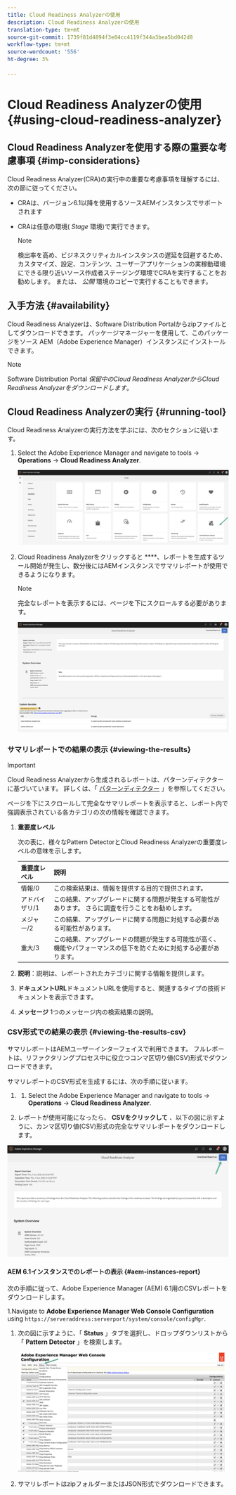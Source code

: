```yaml
---
title: Cloud Readiness Analyzerの使用
description: Cloud Readiness Analyzerの使用
translation-type: tm+mt
source-git-commit: 1739f81d4894f3e04cc4119f344a3bea5bd042d8
workflow-type: tm+mt
source-wordcount: '556'
ht-degree: 3%

---
```



# Cloud Readiness Analyzerの使用 {#using-cloud-readiness-analyzer}

## Cloud Readiness Analyzerを使用する際の重要な考慮事項 {#imp-considerations}

Cloud Readiness Analyzer(CRA)の実行中の重要な考慮事項を理解するには、次の節に従ってください。

* CRAは、バージョン6.1以降を使用するソースAEMインスタンスでサポートされます
* CRAは任意の環境( *Stage* 環境)で実行できます。

   >[!NOTE]
   >検出率を高め、ビジネスクリティカルインスタンスの遅延を回避するため、カスタマイズ、設定、コンテンツ、ユーザーアプリケーションの実稼動環境にできる限り近いソース作成者ステージング環境でCRAを実行することをお勧めします。 または、 *公開* 環境のコピーで実行することもできます。

## 入手方法 {#availability}

Cloud Readiness Analyzerは、Software Distribution Portalからzipファイルとしてダウンロードできます。 パッケージマネージャーを使用して、このパッケージをソース AEM（Adobe Experience Manager）インスタンスにインストールできます。

>[!NOTE]
>Software Distribution Portal *保留中のCloud Readiness AnalyzerからCloud Readiness Analyzerをダウンロードします*。

## Cloud Readiness Analyzerの実行 {#running-tool}

Cloud Readiness Analyzerの実行方法を学ぶには、次のセクションに従います。

1. Select the Adobe Experience Manager and navigate to tools -> **Operations** -> **Cloud Readiness Analyzer**.

   ![画像](/help/move-to-cloud-service/cloud-readiness-analyzer/assets/cra-1.png)

1. Cloud Readiness Analyzerをクリックすると ****、レポートを生成するツール開始が発生し、数分後にはAEMインスタンスでサマリレポートが使用できるようになります。

   >[!NOTE]
   >完全なレポートを表示するには、ページを下にスクロールする必要があります。

   ![画像](/help/move-to-cloud-service/cloud-readiness-analyzer/assets/cra-2.png)

### サマリレポートでの結果の表示 {#viewing-the-results}

>[!IMPORTANT]
>Cloud Readiness Analyzerから生成されるレポートは、パターンディテクターに基づいています。 詳しくは、「 [パターンディテクター](https://docs.adobe.com/content/help/en/experience-manager-65/deploying/upgrading/pattern-detector.html) 」を参照してください。

ページを下にスクロールして完全なサマリレポートを表示すると、レポート内で強調表示されている各カテゴリの次の情報を確認できます。

1. **重要度レベル**

   次の表に、様々なPattern DetectorとCloud Readiness Analyzerの重要度レベルの意味を示します。

   | 重要度レベル | 説明 |
   |--- |--- |
   | 情報/0 | この検索結果は、情報を提供する目的で提供されます。 |
   | アドバイザリ/1 | この結果、アップグレードに関する問題が発生する可能性があります。 さらに調査を行うことをお勧めします。 |
   | メジャー/2 | この結果、アップグレードに関する問題に対処する必要がある可能性があります。 |
   | 重大/3 | この結果、アップグレードの問題が発生する可能性が高く、機能やパフォーマンスの低下を防ぐために対処する必要があります。 |

1. **説明**：説明は、レポートされたカテゴリに関する情報を提供します。

1. **ドキュメントURL**&#x200B;ドキュメントURLを使用すると、関連するタイプの技術ドキュメントを表示できます。

1. **メッセージ** 1つのメッセージ内の検索結果の説明。

### CSV形式での結果の表示 {#viewing-the-results-csv}

サマリレポートはAEMユーザーインターフェイスで利用できます。 フルレポートは、リファクタリングプロセス中に役立つコンマ区切り値(CSV)形式でダウンロードできます。

サマリレポートのCSV形式を生成するには、次の手順に従います。

1. 
   1. Select the Adobe Experience Manager and navigate to tools -> **Operations** -> **Cloud Readiness Analyzer**.

1. レポートが使用可能になったら、 **CSVをクリックして** 、以下の図に示すように、カンマ区切り値(CSV)形式の完全なサマリレポートをダウンロードします。

![画像](/help/move-to-cloud-service/cloud-readiness-analyzer/assets/cra-3.png)


#### AEM 6.1インスタンスでのレポートの表示 {#aem-instances-report}

次の手順に従って、Adobe Experience Manager (AEM) 6.1用のCSVレポートをダウンロードします。

1.Navigate to **Adobe Experience Manager Web Console
Configuration** using `https://serveraddress:serverport/system/console/configMgr`.

1. 次の図に示すように、「 **Status** 」タブを選択し、ドロップダウンリストから「 **Pattern Detector** 」を検索します。

   ![画像](/help/move-to-cloud-service/cloud-readiness-analyzer/assets/cra-4.png)

1. サマリレポートはzipフォルダーまたはJSON形式でダウンロードできます。



